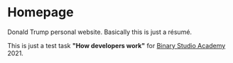 # Homepage

Donald Trump personal website. Basically this is just a résumé.

This is just a test task **"How developers work"** for [Binary Studio Academy](https://academy.binary-studio.com/en) 2021.
